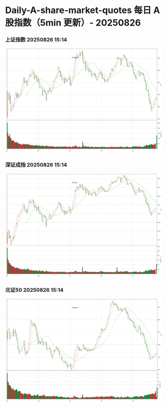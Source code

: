 
# Daily-A-share-market-quotes 每日 A 股指数（5min 更新）- 20250826

### 上证指数 20250826 15:14
![](./fig/2025/8/20250826-sh000001.png)

### 深证成指 20250826 15:14
![](./fig/2025/8/20250826-sz399001.png)

### 北证50 20250826 15:14
![](./fig/2025/8/20250826-bj899050.png)
